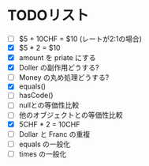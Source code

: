 # TODOリスト

- [ ] $5 + 10CHF = $10 (レートが2:1の場合)
- [x] $5 * 2 = $10
- [x] amount を priate にする
- [x] Doller の副作用どうする?
- [ ] Money の丸め処理どうする?
- [x] equals()
- [ ] hasCode()
- [ ] nullとの等価性比較
- [ ] 他のオブジェクトとの等価性比較
- [x] 5CHF * 2 = 10CHF
- [ ] Dollar と Franc の重複
- [ ] equals の一般化
- [ ] times の一般化